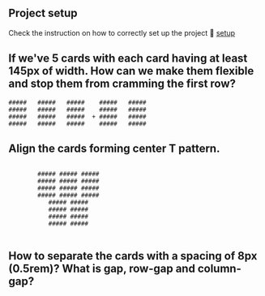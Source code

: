 ## Project setup
Check the instruction on how to correctly set up the project 🔗 [setup](./setup.md)

## If we've 5 cards with each card having at least 145px of width. How can we make them flexible and stop them from cramming the first row?

```text
#####   #####   #####    #####   #####
#####   #####   #####    #####   #####
#####   #####   #####  + #####   #####
#####   #####   #####    #####   #####
```

## Align the cards forming center T pattern.

```text

        ##### ##### #####
        ##### ##### #####
        ##### ##### #####
        ##### ##### #####
           ##### #####
           ##### #####
           ##### #####
           ##### #####
           
```

## How to separate the cards with a spacing of 8px (0.5rem)? What is gap, row-gap and column-gap?
